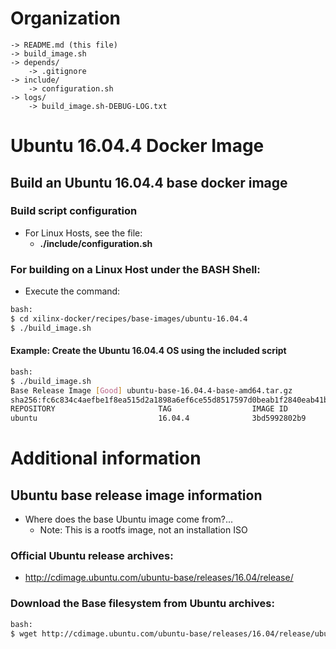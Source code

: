 [//]: # (Readme.md - Ubuntu 16.04.4 base operating system)

# Organization
```
-> README.md (this file)
-> build_image.sh
-> depends/
	-> .gitignore
-> include/
	-> configuration.sh
-> logs/
	-> build_image.sh-DEBUG-LOG.txt
```

# Ubuntu 16.04.4 Docker Image

## Build an Ubuntu 16.04.4 base docker image

### Build script configuration
- For Linux Hosts, see the file:
	- __./include/configuration.sh__

### For building on a Linux Host under the BASH Shell:
- Execute the command:
```bash
bash:
$ cd xilinx-docker/recipes/base-images/ubuntu-16.04.4
$ ./build_image.sh
```

#### Example: Create the Ubuntu 16.04.4 OS using the included script
```bash
bash:
$ ./build_image.sh
Base Release Image [Good] ubuntu-base-16.04.4-base-amd64.tar.gz
sha256:fc6c834c4aefbe1f8ea515d2a1898a6ef6ce55d8517597d0beab1f2840eab41b
REPOSITORY                       TAG                  IMAGE ID            CREATED                  SIZE
ubuntu                           16.04.4              3bd5992802b9        Less than a second ago   112MB
```

# Additional information

## Ubuntu base release image information
- Where does the base Ubuntu image come from?...
	- Note: This is a rootfs image, not an installation ISO

### Official Ubuntu release archives:
- http://cdimage.ubuntu.com/ubuntu-base/releases/16.04/release/

### Download the Base filesystem from Ubuntu archives:
```bash
bash:
$ wget http://cdimage.ubuntu.com/ubuntu-base/releases/16.04/release/ubuntu-base-16.04.4-base-amd64.tar.gz
```
